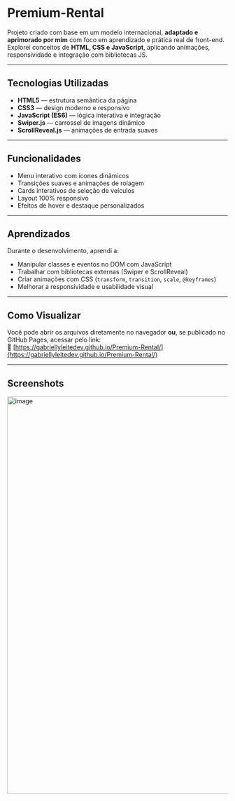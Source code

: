 # Premium-Rental

Projeto criado com base em um modelo internacional, **adaptado e aprimorado por mim** com foco em aprendizado e prática real de front-end.  
Explorei conceitos de **HTML, CSS e JavaScript**, aplicando animações, responsividade e integração com bibliotecas JS.

---

## Tecnologias Utilizadas
- **HTML5** — estrutura semântica da página  
- **CSS3** — design moderno e responsivo  
- **JavaScript (ES6)** — lógica interativa e integração  
- **Swiper.js** — carrossel de imagens dinâmico  
- **ScrollReveal.js** — animações de entrada suaves  

---

## Funcionalidades
- Menu interativo com ícones dinâmicos  
- Transições suaves e animações de rolagem  
- Cards interativos de seleção de veículos  
- Layout 100% responsivo  
- Efeitos de hover e destaque personalizados  

---

## Aprendizados
Durante o desenvolvimento, aprendi a:

- Manipular classes e eventos no DOM com JavaScript  
- Trabalhar com bibliotecas externas (Swiper e ScrollReveal)  
- Criar animações com CSS (`transform`, `transition`, `scale`, `@keyframes`)  
- Melhorar a responsividade e usabilidade visual  

---

## Como Visualizar
Você pode abrir os arquivos diretamente no navegador **ou**, se publicado no GitHub Pages, acessar pelo link:  
🔗 [https://gabriellyleitedev.github.io/Premium-Rental/](https://gabriellyleitedev.github.io/Premium-Rental/)

---

## Screenshots
<img width="1684" height="907" alt="image" src="https://github.com/user-attachments/assets/5c7991f1-08b9-4469-a105-0f719f0c3265" />
